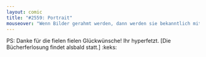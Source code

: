 ```yaml
---
layout: comic
title: "#2559: Portrait"
mouseover: "Wenn Bilder gerahmt werden, dann werden sie bekanntlich mit Sahne beschmiert. Glaube ich."
---
```


PS:
Danke für die fielen fielen Glückwünsche! Ihr hyperfetzt.
[Die Bücherferlosung findet alsbald statt.]
:keks:
